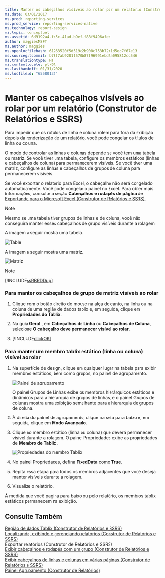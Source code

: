 ```yaml
---
title: Manter os cabeçalhos visíveis ao rolar por um relatório (Construtor de Relatórios e SSRS) | Microsoft Docs
ms.date: 03/01/2017
ms.prod: reporting-services
ms.prod_service: reporting-services-native
ms.technology: report-design
ms.topic: conceptual
ms.assetid: 6d9192a4-fd5c-41ad-b9ef-f88f9496afed
author: maggiesMSFT
ms.author: maggies
ms.openlocfilehash: 61263520f5d519c2b908c753b72c1d5ec7f67e13
ms.sourcegitcommit: b78f7ab9281f570b87f96991ebd9a095812cc546
ms.translationtype: HT
ms.contentlocale: pt-BR
ms.lasthandoff: 01/31/2020
ms.locfileid: "65580135"
---
```

# <a name="keep-headers-visible-when-scrolling-through-a-report-report-builder-and-ssrs"></a>Manter os cabeçalhos visíveis ao rolar por um relatório (Construtor de Relatórios e SSRS)
  Para impedir que os rótulos de linha e coluna rolem para fora da exibição depois da renderização de um relatório, você pode congelar os títulos de linha ou coluna.  
  
 O modo de controlar as linhas e colunas depende se você tem uma tabela ou matriz. Se você tiver uma tabela, configure os membros estáticos (linhas e cabeçalhos de coluna) para permanecerem visíveis. Se você tiver uma matriz, configure as linhas e cabeçalhos de grupos de coluna para permanecerem visíveis.  
  
 Se você exportar o relatório para Excel, o cabeçalho não será congelado automaticamente. Você pode congelar o painel no Excel. Para obter mais informações, consulte a seção **Cabeçalhos e rodapés de página** de [Exportando para o Microsoft Excel &#40;Construtor de Relatórios e SSRS&#41;](../../reporting-services/report-builder/exporting-to-microsoft-excel-report-builder-and-ssrs.md).  
  
> [!NOTE]  
>  Mesmo se uma tabela tiver grupos de linhas e de coluna, você não conseguirá manter esses cabeçalhos de grupo visíveis durante a rolagem  
  
 A imagem a seguir mostra uma tabela.  
  
 ![Table](../../reporting-services/report-design/media/table.png "Tabela")  
  
 A imagem a seguir mostra uma matriz.  
  
 ![Matriz](../../reporting-services/report-design/media/matrix.png "Matriz")  
  
> [!NOTE]  
>  [!INCLUDE[ssRBRDDup](../../includes/ssrbrddup-md.md)]  
  
### <a name="to-keep-matrix-group-headers-visible-while-scrolling"></a>Para manter os cabeçalhos de grupo de matriz visíveis ao rolar  
  
1.  Clique com o botão direito do mouse na alça de canto, na linha ou na coluna de uma região de dados tablix e, em seguida, clique em **Propriedades do Tablix**.  
  
2.  Na guia **Geral** , em **Cabeçalhos de Linha** ou **Cabeçalhos de Coluna**, selecione **O cabeçalho deve permanecer visível ao rolar**.  
  
3.  [!INCLUDE[clickOK](../../includes/clickok-md.md)]  
  
### <a name="to-keep-a-static-tablix-member-row-or-column-visible-while-scrolling"></a>Para manter um membro tablix estático (linha ou coluna) visível ao rolar  
  
1.  Na superfície de design, clique em qualquer lugar na tabela para exibir membros estáticos, bem como grupos, no painel de agrupamento.  
  
     ![Painel de agrupamento](../../reporting-services/report-design/media/grouppane-updated.png "Painel de agrupamento")  
  
     O painel Grupos de Linhas exibe os membros hierárquicos estáticos e dinâmicos para a hierarquia de grupos de linhas, e o painel Grupos de colunas mostra uma exibição semelhante para a hierarquia de grupos de coluna.  
  
2.  À direita do painel de agrupamento, clique na seta para baixo e, em seguida, clique em **Modo Avançado**.  
  
3.  Clique no membro estático (linha ou coluna) que deverá permanecer visível durante a rolagem. O painel Propriedades exibe as propriedades de **Membro de Tablix** .  
  
     ![Propriedades do membro Tablix](../../reporting-services/report-design/media/grouppane-tablixmember-updated.png "Propriedades do membro Tablix")  
  
4.  No painel Propriedades, defina **FixedData** como **True**.  
  
5.  Repita essa etapa para todos os membros adjacentes que você deseja manter visíveis durante a rolagem.  
  
6.  Visualize o relatório.  
  
 À medida que você pagina para baixo ou pelo relatório, os membros tablix estáticos permanecem na exibição.  
  
## <a name="see-also"></a>Consulte Também  
 [Região de dados Tablix &#40;Construtor de Relatórios e SSRS&#41;](../../reporting-services/report-design/tablix-data-region-report-builder-and-ssrs.md)   
 [Localizando, exibindo e gerenciando relatórios &#40;Construtor de Relatórios e SSRS&#41;](../../reporting-services/report-builder/finding-viewing-and-managing-reports-report-builder-and-ssrs.md)   
 [Exportar relatórios &#40;Construtor de Relatórios e SSRS&#41;](../../reporting-services/report-builder/export-reports-report-builder-and-ssrs.md)   
 [Exibir cabeçalhos e rodapés com um grupo &#40;Construtor de Relatórios e SSRS&#41;](../../reporting-services/report-design/display-headers-and-footers-with-a-group-report-builder-and-ssrs.md)   
 [Exibir cabeçalhos de linhas e colunas em várias páginas &#40;Construtor de Relatórios e SSRS&#41;](../../reporting-services/report-design/display-row-and-column-headers-on-multiple-pages-report-builder-and-ssrs.md)   
 [Painel Agrupamento &#40;Construtor de Relatórios&#41;](../../reporting-services/report-design/grouping-pane-report-builder.md)  
  
  
